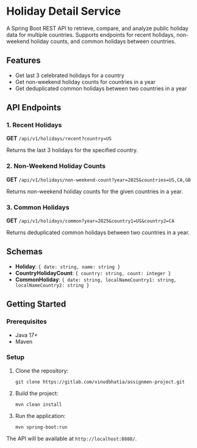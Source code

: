 
# Holiday Detail Service

A Spring Boot REST API to retrieve, compare, and analyze public holiday data for multiple countries. Supports endpoints for recent holidays, non-weekend holiday counts, and common holidays between countries.

## Features

- Get last 3 celebrated holidays for a country
- Get non-weekend holiday counts for countries in a year
- Get deduplicated common holidays between two countries in a year

## API Endpoints

### 1. Recent Holidays

**GET** `/api/v1/holidays/recent?country=US`

Returns the last 3 holidays for the specified country.

### 2. Non-Weekend Holiday Counts

**GET** `/api/v1/holidays/non-weekend-count?year=2025&countries=US,CA,GB`

Returns non-weekend holiday counts for the given countries in a year.

### 3. Common Holidays

**GET** `/api/v1/holidays/common?year=2025&country1=US&country2=CA`

Returns deduplicated common holidays between two countries in a year.

## Schemas

- **Holiday**: `{ date: string, name: string }`
- **CountryHolidayCount**: `{ country: string, count: integer }`
- **CommonHoliday**: `{ date: string, localNameCountry1: string, localNameCountry2: string }`

## Getting Started

### Prerequisites

- Java 17+
- Maven

### Setup

1. Clone the repository:
   ```
   git clone https://gitlab.com/vinodbhatia/assignmen-project.git
   ```
2. Build the project:
   ```
   mvn clean install
   ```
3. Run the application:
   ```
   mvn spring-boot:run
   ```

The API will be available at `http://localhost:8888/`.

